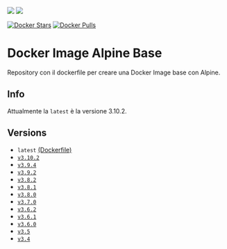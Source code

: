 [![](https://images.microbadger.com/badges/image/scolagreco/docker-alpine.svg)](https://microbadger.com/images/scolagreco/docker-alpine) 
[![](https://images.microbadger.com/badges/commit/scolagreco/docker-alpine.svg)](https://microbadger.com/images/scolagreco/docker-alpine)

[![Docker Stars](https://img.shields.io/docker/stars/scolagreco/docker-alpine.svg)](https://hub.docker.com/r/scolagreco/docker-alpine/)
[![Docker Pulls](https://img.shields.io/docker/pulls/scolagreco/docker-alpine.svg)](https://hub.docker.com/r/scolagreco/docker-alpine/)

# Docker Image Alpine Base

Repository con il dockerfile per creare una Docker Image base con Alpine.

## Info

Attualmente la `latest` è la versione 3.10.2.

## Versions

- `latest` [(Dockerfile)](https://github.com/scolagreco/docker-alpine/blob/master/Dockerfile)
- [`v3.10.2`](https://github.com/scolagreco/docker-alpine/releases/tag/v3.10.2)
- [`v3.9.4`](https://github.com/scolagreco/docker-alpine/releases/tag/v3.9.4)
- [`v3.9.2`](https://github.com/scolagreco/docker-alpine/releases/tag/v3.9.2)
- [`v3.8.2`](https://github.com/scolagreco/docker-alpine/releases/tag/v3.8.2)
- [`v3.8.1`](https://github.com/scolagreco/docker-alpine/releases/tag/v3.8.1)
- [`v3.8.0`](https://github.com/scolagreco/docker-alpine/releases/tag/v3.8.0)
- [`v3.7.0`](https://github.com/scolagreco/docker-alpine/releases/tag/v3.7.0)
- [`v3.6.2`](https://github.com/scolagreco/docker-alpine/releases/tag/v3.6.2)
- [`v3.6.1`](https://github.com/scolagreco/docker-alpine/releases/tag/v3.6.1)
- [`v3.6.0`](https://github.com/scolagreco/docker-alpine/releases/tag/v3.6.0)
- [`v3.5`](https://github.com/scolagreco/docker-alpine/releases/tag/v3.5)
- [`v3.4`](https://github.com/scolagreco/docker-alpine/releases/tag/v3.4)

